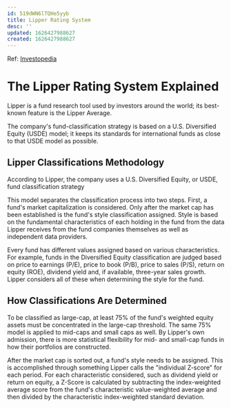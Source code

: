 ```yaml
---
id: 519dWN6lTQHe5yyb
title: Lipper Rating System
desc: ''
updated: 1626427988627
created: 1626427988627
---
```


Ref: [Investopedia](https://www.investopedia.com/articles/investing/091015/lipper-rating-system-explained.asp)

# The Lipper Rating System Explained

Lipper is a fund research tool used by investors around the world; its best-known feature is the Lipper Average.

The company's fund-classification strategy is based on a U.S. Diversified Equity (USDE) model; it keeps its standards for international funds as close to that USDE model as possible.

## Lipper Classifications Methodology

According to Lipper, the company uses a U.S. Diversified Equity, or USDE, fund classification strategy

This model separates the classification process into two steps. First, a fund's market capitalization is considered. Only after the market cap has been established is the fund's style classification assigned. Style is based on the fundamental characteristics of each holding in the fund from the data Lipper receives from the fund companies themselves as well as independent data providers.

Every fund has different values assigned based on various characteristics. For example, funds in the Diversified Equity classification are judged based on price to earnings (P/E), price to book (P/B), price to sales (P/S), return on equity (ROE), dividend yield and, if available, three-year sales growth. Lipper considers all of these when determining the style for the fund.

## How Classifications Are Determined
To be classified as large-cap, at least 75% of the fund's weighted equity assets must be concentrated in the large-cap threshold. The same 75% model is applied to mid-caps and small caps as well. By Lipper's own admission, there is more statistical flexibility for mid- and small-cap funds in how their portfolios are constructed.

After the market cap is sorted out, a fund's style needs to be assigned. This is accomplished through something Lipper calls the "individual Z-score" for each period. For each characteristic considered, such as dividend yield or return on equity, a Z-Score is calculated by subtracting the index-weighted average score from the fund's characteristic value-weighted average and then divided by the characteristic index-weighted standard deviation.
